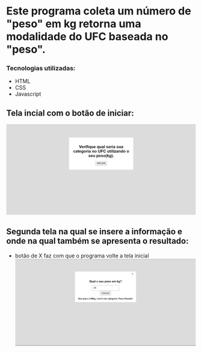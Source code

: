# Este programa coleta um número de "peso" em kg retorna uma modalidade do UFC baseada no "peso".

### Tecnologias utilizadas:
- HTML
- CSS
- Javascript

## Tela incial com o botão de iniciar:
![tela_01](./assets/images_readme/01.png)

## Segunda tela na qual se insere a informação e onde na qual também se apresenta o resultado:
- botão de X faz com que o programa volte a tela inicial
![tela_02](./assets/images_readme/02.png)